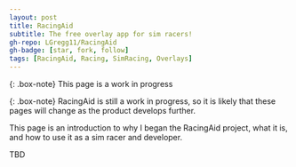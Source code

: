 ```yaml
---
layout: post
title: RacingAid
subtitle: The free overlay app for sim racers!
gh-repo: LGregg11/RacingAid
gh-badge: [star, fork, follow]
tags: [RacingAid, Racing, SimRacing, Overlays]
---
```


{: .box-note}
This page is a work in progress

{: .box-note}
RacingAid is still a work in progress, so it is likely that these pages will change as the product develops further.

This page is an introduction to why I began the RacingAid project, what it is, and how to use it as a sim racer and
developer.

TBD